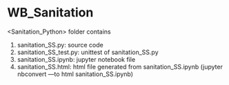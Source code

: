 # WB_Sanitation
<Sanitation_Python> folder contains
1. sanitation_SS.py: source code
2. sanitation_SS_test.py: unittest of sanitation_SS.py
3. sanitation_SS.ipynb: jupyter notebook file
4. sanitation_SS.html: html file generated from sanitation_SS.ipynb (jupyter nbconvert —to html sanitation_SS.ipynb)
